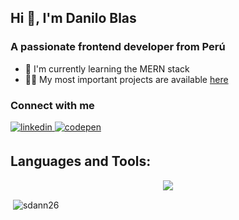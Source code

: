 ## Hi 👋, I'm Danilo Blas

### A passionate frontend developer from Perú</h3>

- 🌱 I'm currently learning the MERN stack
- 👨‍💻 My most important projects are available [here](https://sdann26.github.io/frontend-mentor/)

### Connect with me  
<div align="left">
<a href="https://linkedin.com/in/danilo-blas" target="_blank">
<img src=https://img.shields.io/badge/linkedin-%231E77B5.svg?&style=for-the-badge&logo=linkedin&logoColor=white alt=linkedin style="margin-bottom: 5px;" />
</a>
<a href="https://codepen.com/sdann26" target="_blank">
<img src=https://img.shields.io/badge/codepen-%23131417.svg?&style=for-the-badge&logo=codepen&logoColor=white alt=codepen style="margin-bottom: 5px;" />
</a>

## Languages and Tools:

<p align="center">
  <a href="https://skillicons.dev">
    <img src="https://skillicons.dev/icons?i=html,css,pug,sass,tailwind,js,react,redux,nextjs,git,figma" />
  </a>
</p>
  
<p>&nbsp;<img align="center" src="https://github-readme-stats.vercel.app/api?username=sdann26&show_icons=true&title_color=1e2735&text_color=405472&bg_color=e1e6ee&locale=en" alt="sdann26" /></p>
